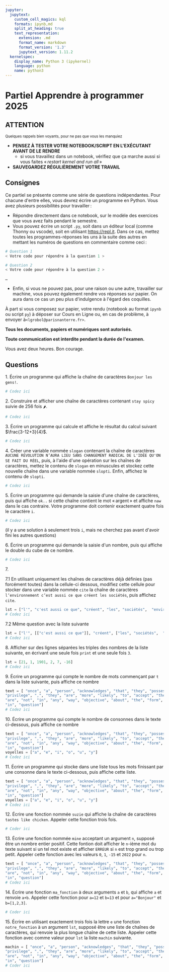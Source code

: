 ```yaml
---
jupyter:
  jupytext:
    custom_cell_magics: kql
    formats: ipynb,md
    split_at_heading: true
    text_representation:
      extension: .md
      format_name: markdown
      format_version: '1.3'
      jupytext_version: 1.11.2
  kernelspec:
    display_name: Python 3 (ipykernel)
    language: python
    name: python3
---
```


<!-- LTeX: language=fr -->
Partiel Apprendre à programmer 2025
===================================

## ATTENTION

<small>Quelques rappels bien voyants, pour ne pas que vous les manquiez</small>

- **PENSEZ À TESTER VOTRE NOTEBOOK/SCRIPT EN L'EXÉCUTANT AVANT DE LE RENDRE**
  - si vous travaillez dans un notebook, vérifiez que ça marche aussi si vous faites « *restart
    kernel and run all* »
- **SAUVEGARDEZ RÉGULIÈREMENT VOTRE TRAVAIL**

## Consignes

Ce partiel se présente comme une série de questions indépendantes. Pour chacune d'entre elles, vous
devrez écrire un programme en Python. Vous avez plusieurs possibilités pour travailler :

<!-- #region -->
- Répondre directement dans ce notebook, sur le modèle des exercices que vous avez faits pendant le
  semestre.
- Vous pouvez écrire un script `.py`, soit dans un éditeur local (comme Thonny ou vscode), soit en utilisant
  <https://repl.it>. Dans ce cas, mettez toutes les programmes-réponses les uns à la suite des
  autres en mettant les numéros de questions en commentaire comme ceci :

```python
# Question 1
< Votre code pour répondre à la question 1 >

# Question 2
< Votre code pour répondre à la question 2 >

…
```
<!-- #endregion -->

- Enfin, si vous ne pouvez pas, pour une raison ou une autre, travailler sur machine, vous pouvez
  également rendre vos réponses sur papier. On aura dans ce cas un peu plus d'indulgence à l'égard
  des coquilles.

À part si vous composez sur papier, votre rendu (notebook au format `ipynb` ou script `py`) à
déposer sur Cours en Ligne ou, en cas de problème, à envoyer à`<lgrobol@parisnanterre.fr>`.

**Tous les documents, papiers et numériques sont autorisés.**

**Toute communication est interdite pendant la durée de l'examen.**

Vous avez deux heures. Bon courage.

## Questions

1\. Écrire un programme qui affiche la chaîne de caractères `Bonjour les gens!`.

```python
# Codez ici
```

2\. Construire et afficher une chaîne de caractères contenant `stay spicy` suivie de $256$ fois `🌶️`.

```python
# Codez ici
```

3\. Écrire un programme qui calcule et affiche le résultat du calcul suivant $\frac{3-12+3}{4}$.

```python
# Codez ici
```

4\. Créer une variable nommée `slogan` contenant la chaîne de caractères `AUCUNE RÉVOLUTION N’AURA LIEU SANS
CHANGEMENT RADICAL DE L'IDÉE QU'ON SE FAIT DU RÉEL`, puis, à l'aide d'une opération sur les chaînes
de caractères, mettez le contenu de `slogan` en minuscules et stockez cette nouvelle chaîne dans une
variable nommée `slopti`. Enfin, affichez le contenu de `slopti`.

```python
# Codez ici
```

5\. Écrire un programme qui demande la saisie d'une chaîne de caractères, puis qui affiche
`ok..` si cette chaîne contient le mot « argent » et affiche `naw` dans le cas contraire.
Votre programme doit contenir exactement quatre fois le caractère `i`. 

```python
# Codez ici

```

(il y a une solution à seulement trois `i`, mais ne cherchez pas avant d'avoir fini les autres
questions)

6\. Écrire un programme qui demande la saisie d'un nombre, puis qui affiche le double du cube de ce nombre.

```python
# Codez ici
```

7\.

7.1 En utilisant uniquement les chaînes de caractères déjà définies (pas forcément toutes) dans la
cellule-ci dessous, modifiez cette cellule pour stocker dans une variable nommée `cite` la chaîne
de caractères `l’environnement c’est aussi ce que créent les sociétés`, puis affichez `cite`.

```python
lst = ["l'", "c'est aussi ce que", "créent", "les", "sociétés",  "environnement", " "]
# Codez ici
```

7.2 Même question avec la liste suivante

```python
lst = ["l'", [["c'est aussi ce que"]], "créent", ["les", "sociétés",  "environnement"], " "]
# Codez ici
```

8\. Afficher sur des lignes séparées les triples des nombres de la liste suivante, en écrivant une
seule fois `print` et une seule fois `3`.

```python
lst = [21, 1, 1901, 2, 7, -16]
# Codez ici
```

9\. Écrire un programme qui compte le nombre de mots commençant par `t` dans la
liste suivante, puis affiche ce nombre

```python
text = [ "once", "a", "person", "acknowledges", "that", "they", "possess", "some", "form", "of", 
"privilege", ",", "they", "are", "more", "likely", "to", "accept", "the", "reality", "that", "they", 
"are", "not", "in", "any", "way", "objective", "about", "the", "form", "of", "marginalization", 
"in", "question"]
# Codez ici
```

10\. Écrire un programme qui compte le nombre de consonnes dans le texte ci-dessous, puis affiche ce
nombre

```python
text = [ "once", "a", "person", "acknowledges", "that", "they", "possess", "some", "form", "of", 
"privilege", ",", "they", "are", "more", "likely", "to", "accept", "the", "reality", "that", "they", 
"are", "not", "in", "any", "way", "objective", "about", "the", "form", "of", "marginalization", 
"in", "question"]
voyelles = ["a", "e", "i", "o", "u", "y"]
# Codez ici
```

11\. Écrire un programme qui stocke dans une liste tous les mots finissant par une consonne dans le
texte ci-dessous, puis affiche cette liste.

```python
text = [ "once", "a", "person", "acknowledges", "that", "they", "possess", "some", "form", "of", 
"privilege", ",", "they", "are", "more", "likely", "to", "accept", "the", "reality", "that", "they", 
"are", "not", "in", "any", "way", "objective", "about", "the", "form", "of", "marginalization", 
"in", "question"]
voyelles = ["a", "e", "i", "o", "u", "y"]
# Codez ici
```

12\. Écrire une fonction nommée `suzie` qui affiche la chaîne de caractères `tastes like chicken`. Appeler cette
fonction trois fois.

```python
# Coder ici
```

13\. Écrire une fonction nommée `mine` acceptant un argument `n`, supposé être un nombre entier positif. Cette fontion doit
afficher le `n`-ième mot du texte suivant si un tel mot existe et afficher `ERREUR` si `n` est trop
grand ou trop petit. Appeler cette fonction avec les valeurs `0`, `1`, `-15` et `2022` pour `n`.

```python
text = [ "once", "a", "person", "acknowledges", "that", "they", "possess", "some", "form", "of", 
"privilege", ",", "they", "are", "more", "likely", "to", "accept", "the", "reality", "that", "they", 
"are", "not", "in", "any", "way", "objective", "about", "the", "form", "of", "marginalization", 
"in", "question"]
# Codez ici
```

14\. Écrire une fonction `ma_fonction` à deux arguments `a` et `b`, qui affiche `a` et renvoie
`a+b`. Appeler cette fonction pour `a=12` et `b=13` et pour `a="Bonjour"` et `b=[1,2,3]`.

```python
# Coder ici
```

15\. Écrire en utilisant exactement trois fois la lettre `e` une fonction `notre_fonction` à un
argument `lst`, supposé être une liste de chaînes de caractères, qui renvoie la plus longue chaîne de
cette liste. Appeler cette fonction avec comme valeur pour `lst` la liste `machin` suivante.

```python
machin = [ "once", "a", "person", "acknowledges", "that", "they", "possess", "some", "form", "of", 
"privilege", ",", "they", "are", "more", "likely", "to", "accept", "the", "reality", "that", "they", 
"are", "not", "in", "any", "way", "objective", "about", "the", "form", "of", "marginalization", 
"in", "question"]
# Coder ici
```
